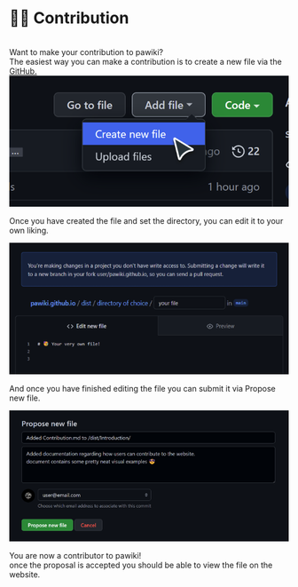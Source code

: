 # 🧑‍💻 Contribution

<br>
Want to make your contribution to pawiki?<br>
The easiest way you can make a contribution is to create a new file via the
<a href="https://github.com/asanull/pawiki.github.io" class="text-decoration-none">GitHub.</a>

<img src="/resources/img/docs/contribution/create-file.png">

Once you have created the file and set the directory, you can edit it to your own liking.

<img src="/resources/img/docs/contribution/write-file.png">

And once you have finished editing the file you can submit it via Propose new file.

<img src="/resources/img/docs/contribution/save-file.png">

You are now a contributor to pawiki!<br>
once the proposal is accepted you should be able to view the file on the website.